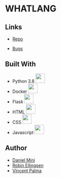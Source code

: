<h1><c>WHATLANG</c></h1>

## Links

- [Repo](https://github.com/CodeByMini/whatlangio> "<project-name> whatlang?")

- [Bugs](https://github.com/CodeByMini/whatlangio>/issues "Issues Page")




## Built With

- Python 3.8 <img src="https://cdn.jsdelivr.net/npm/programming-languages-logos/src/python/python.png" height="30">
- Docker <img src="https://brandslogos.com/wp-content/uploads/images/large/docker-logo.png" height="30">
- Flask <img src="https://w7.pngwing.com/pngs/166/342/png-transparent-flask-python-bottle-web-framework-web-application-flask-white-monochrome-shoe.png" height="30">
- HTML <img src="https://cdn.jsdelivr.net/npm/programming-languages-logos/src/html/html.png" height="30">
- CSS <img src="https://cdn.jsdelivr.net/npm/programming-languages-logos/src/css/css.png" height="30">
- Javascript <img src="https://cdn.jsdelivr.net/npm/programming-languages-logos/src/javascript/javascript.png" height="30">




## Author

- [Daniel Mini](https://github.com/codebymini "Daniel Mini")
- [Robin Ellingsen](https://github.com/ascoolarobban "Robin Ellingsen")
- [Vincent Palma](https://github.com/avipami "Vincent Palma")





